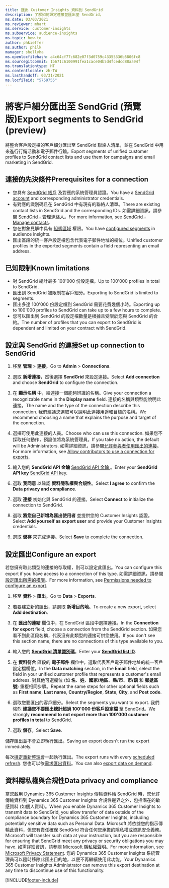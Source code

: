 ```yaml
---
title: 匯出 Customer Insights 資料到 SendGrid
description: 了解如何設定連接並匯出至 SendGrid。
ms.date: 03/03/2021
ms.reviewer: mhart
ms.service: customer-insights
ms.subservice: audience-insights
ms.topic: how-to
author: phkieffer
ms.author: philk
manager: shellyha
ms.openlocfilehash: a4c64cf77c682e07f3d0759c43355336b5806fc8
ms.sourcegitcommit: 1b671c6100991fea1cace04b5d4fcedcd88aa94f
ms.translationtype: HT
ms.contentlocale: zh-TW
ms.lasthandoff: 03/31/2021
ms.locfileid: "5759755"
---
```

# <a name="export-segments-to-sendgrid-preview"></a><span data-ttu-id="3605c-103">將客戶細分匯出至 SendGrid (預覽版)</span><span class="sxs-lookup"><span data-stu-id="3605c-103">Export segments to SendGrid (preview)</span></span>

<span data-ttu-id="3605c-104">將整合客戶設定檔的客戶細分匯出至 SendGrid 聯絡人清單，並在 SendGrid 中用來進行行銷活動和電子郵件行銷。</span><span class="sxs-lookup"><span data-stu-id="3605c-104">Export segments of unified customer profiles to SendGrid contact lists and use them for campaigns and email marketing in SendGrid.</span></span> 

## <a name="prerequisites-for-a-connection"></a><span data-ttu-id="3605c-105">連接的先決條件</span><span class="sxs-lookup"><span data-stu-id="3605c-105">Prerequisites for a connection</span></span>

-   <span data-ttu-id="3605c-106">您具有 [SendGrid 帳戶](https://sendgrid.com/) 及對應的系統管理員認證。</span><span class="sxs-lookup"><span data-stu-id="3605c-106">You have a [SendGrid account](https://sendgrid.com/) and corresponding administrator credentials.</span></span>
-   <span data-ttu-id="3605c-107">有對應的識別碼且在 SendGrid 中有現有的聯絡人清單。</span><span class="sxs-lookup"><span data-stu-id="3605c-107">There are existing contact lists in SendGrid and the corresponding IDs.</span></span> <span data-ttu-id="3605c-108">如需詳細資訊，請參閱 [SendGrid - 管理連絡人](https://sendgrid.com/docs/ui/managing-contacts/create-and-manage-contacts/#manage-contacts)。</span><span class="sxs-lookup"><span data-stu-id="3605c-108">For more information, see [SendGrid - Manage contacts](https://sendgrid.com/docs/ui/managing-contacts/create-and-manage-contacts/#manage-contacts).</span></span>
-   <span data-ttu-id="3605c-109">您在對象見解中具有 [組態區域](segments.md) 權限。</span><span class="sxs-lookup"><span data-stu-id="3605c-109">You have [configured segments](segments.md) in audience insights.</span></span>
-   <span data-ttu-id="3605c-110">匯出區段的統一客戶設定檔包含代表電子郵件地址的欄位。</span><span class="sxs-lookup"><span data-stu-id="3605c-110">Unified customer profiles in the exported segments contain a field representing an email address.</span></span>

## <a name="known-limitations"></a><span data-ttu-id="3605c-111">已知限制</span><span class="sxs-lookup"><span data-stu-id="3605c-111">Known limitations</span></span>

- <span data-ttu-id="3605c-112">對 SendGrid 總計最多 100'000 份設定檔。</span><span class="sxs-lookup"><span data-stu-id="3605c-112">Up to 100'000 profiles in total to SendGrid.</span></span>
- <span data-ttu-id="3605c-113">匯出到 SendGrid 被限制在客戶細分。</span><span class="sxs-lookup"><span data-stu-id="3605c-113">Exporting to SendGrid is limited to segments.</span></span>
- <span data-ttu-id="3605c-114">匯出多達 100'000 份設定檔到 SendGrid 需要花費幾個小時。</span><span class="sxs-lookup"><span data-stu-id="3605c-114">Exporting up to 100'000 profiles to SendGrid can take up to a few hours to complete.</span></span> 
- <span data-ttu-id="3605c-115">您可以匯出到 SendGrid 的設定檔數量是根據且受限於您與 SendGrid 的合約。</span><span class="sxs-lookup"><span data-stu-id="3605c-115">The number of profiles that you can export to SendGrid is dependent and limited on your contract with SendGrid.</span></span>

## <a name="set-up-connection-to-sendgrid"></a><span data-ttu-id="3605c-116">設定與 SendGrid 的連接</span><span class="sxs-lookup"><span data-stu-id="3605c-116">Set up connection to SendGrid</span></span>

1. <span data-ttu-id="3605c-117">移至 **管理** > **連接**。</span><span class="sxs-lookup"><span data-stu-id="3605c-117">Go to **Admin** > **Connections**.</span></span>

1. <span data-ttu-id="3605c-118">選取 **新增連接**，然後選擇 **SendGrid** 來設定連接。</span><span class="sxs-lookup"><span data-stu-id="3605c-118">Select **Add connection** and choose **SendGrid** to configure the connection.</span></span>

1. <span data-ttu-id="3605c-119">在 **顯示名稱** 中，給連接一個能夠辨識的名稱。</span><span class="sxs-lookup"><span data-stu-id="3605c-119">Give your connection a recognizable name in the **Display name** field.</span></span> <span data-ttu-id="3605c-120">連接的名稱與類型能說明此連接。</span><span class="sxs-lookup"><span data-stu-id="3605c-120">The name and the type of the connection describe this connection.</span></span> <span data-ttu-id="3605c-121">我們建議您選取可以說明此連接用途和目標的名稱。</span><span class="sxs-lookup"><span data-stu-id="3605c-121">We recommend choosing a name that explains the purpose and target of the connection.</span></span>

1. <span data-ttu-id="3605c-122">選擇可使用此連接的人員。</span><span class="sxs-lookup"><span data-stu-id="3605c-122">Choose who can use this connection.</span></span> <span data-ttu-id="3605c-123">如果您不採取任何動作，預設值將為系統管理員。</span><span class="sxs-lookup"><span data-stu-id="3605c-123">If you take no action, the default will be Administrators.</span></span> <span data-ttu-id="3605c-124">如需詳細資訊，請參閱[允許參與者使用匯出的連接](connections.md#allow-contributors-to-use-a-connection-for-exports)。</span><span class="sxs-lookup"><span data-stu-id="3605c-124">For more information, see [Allow contributors to use a connection for exports](connections.md#allow-contributors-to-use-a-connection-for-exports).</span></span>

1. <span data-ttu-id="3605c-125">輸入您的 **SendGrid API 金鑰** [SendGrid API 金鑰 ](https://sendgrid.com/docs/ui/account-and-settings/api-keys/)。</span><span class="sxs-lookup"><span data-stu-id="3605c-125">Enter your **SendGrid API key** [SendGrid API key](https://sendgrid.com/docs/ui/account-and-settings/api-keys/).</span></span>

1. <span data-ttu-id="3605c-126">選取 **我同意** 以確認 **資料隱私權與合規性**。</span><span class="sxs-lookup"><span data-stu-id="3605c-126">Select **I agree** to confirm the **Data privacy and compliance**.</span></span>

1. <span data-ttu-id="3605c-127">選取 **連接** 初始化與 SendGrid 的連接。</span><span class="sxs-lookup"><span data-stu-id="3605c-127">Select **Connect** to initialize the connection to SendGrid.</span></span>

1. <span data-ttu-id="3605c-128">選取 **將您自己新增為匯出使用者** 並提供您的 Customer Insights 認證。</span><span class="sxs-lookup"><span data-stu-id="3605c-128">Select **Add yourself as export user** and provide your Customer Insights credentials.</span></span>

1. <span data-ttu-id="3605c-129">選取 **儲存** 來完成連接。</span><span class="sxs-lookup"><span data-stu-id="3605c-129">Select **Save** to complete the connection.</span></span>

## <a name="configure-an-export"></a><span data-ttu-id="3605c-130">設定匯出</span><span class="sxs-lookup"><span data-stu-id="3605c-130">Configure an export</span></span>

<span data-ttu-id="3605c-131">若您擁有取此類型的連接的存取權，則可以設定此匯出。</span><span class="sxs-lookup"><span data-stu-id="3605c-131">You can configure this export if you have access to a connection of this type.</span></span> <span data-ttu-id="3605c-132">如需詳細資訊，請參閱[設定匯出所需的權限](export-destinations.md#set-up-a-new-export)。</span><span class="sxs-lookup"><span data-stu-id="3605c-132">For more information, see [Permissions needed to configure an export](export-destinations.md#set-up-a-new-export).</span></span>

1. <span data-ttu-id="3605c-133">移至 **資料** > **匯出**。</span><span class="sxs-lookup"><span data-stu-id="3605c-133">Go to **Data** > **Exports**.</span></span>

1. <span data-ttu-id="3605c-134">若要建立新的匯出，請選取 **新增目的地**。</span><span class="sxs-lookup"><span data-stu-id="3605c-134">To create a new export, select **Add destination**.</span></span>

1. <span data-ttu-id="3605c-135">在 **匯出的連結** 欄位中，在 SendGrid 區段中選擇連接。</span><span class="sxs-lookup"><span data-stu-id="3605c-135">In the **Connection for export** field, choose a connection from the SendGrid section.</span></span> <span data-ttu-id="3605c-136">如果您看不到此區段名稱，代表沒有此類型的連接可供您使用。</span><span class="sxs-lookup"><span data-stu-id="3605c-136">If you don't see this section name, there are no connections of this type available to you.</span></span>

1. <span data-ttu-id="3605c-137">輸入您的 **[SendGrid 清單識別碼](https://sendgrid.com/docs/ui/managing-contacts/create-and-manage-contacts/#manage-contacts)**。</span><span class="sxs-lookup"><span data-stu-id="3605c-137">Enter your **[SendGrid list ID](https://sendgrid.com/docs/ui/managing-contacts/create-and-manage-contacts/#manage-contacts)**.</span></span>

1. <span data-ttu-id="3605c-138">在 **資料符合** 區段的 **電子郵件** 欄位中，選取代表客戶電子郵件地址的統一客戶設定檔欄位。</span><span class="sxs-lookup"><span data-stu-id="3605c-138">In the **Data matching** section, in the **Email** field, select the field in your unified customer profile that represents a customer's email address.</span></span> <span data-ttu-id="3605c-139">對其他可選欄位 (如 **名**、**姓**、**國家/地區**、**縣/市**、**市/鎮** 和 **郵遞區號**) 重複相同步驟。</span><span class="sxs-lookup"><span data-stu-id="3605c-139">Repeat the same steps for other optional fields such as **First name**, **Last name**, **Country/Region**, **State**, **City**, and **Post code**.</span></span>

1. <span data-ttu-id="3605c-140">選取您要匯出的客戶細分。</span><span class="sxs-lookup"><span data-stu-id="3605c-140">Select the segments you want to export.</span></span> <span data-ttu-id="3605c-141">我們強烈 **建議您不要匯出總計超過 100'000 份客戶設定檔** 至 SendGrid。</span><span class="sxs-lookup"><span data-stu-id="3605c-141">We strongly **recommend to not export more than 100'000 customer profiles in total** to SendGrid.</span></span> 

1. <span data-ttu-id="3605c-142">選取 **儲存**。</span><span class="sxs-lookup"><span data-stu-id="3605c-142">Select **Save**.</span></span>

<span data-ttu-id="3605c-143">儲存匯出並不會立即執行匯出。</span><span class="sxs-lookup"><span data-stu-id="3605c-143">Saving an export doesn't run the export immediately.</span></span>

<span data-ttu-id="3605c-144">每次[排定重新整理](system.md#schedule-tab)會一起執行匯出。</span><span class="sxs-lookup"><span data-stu-id="3605c-144">The export runs with every [scheduled refresh](system.md#schedule-tab).</span></span> <span data-ttu-id="3605c-145">您也可以依[需求匯出資料](export-destinations.md#run-exports-on-demand)。</span><span class="sxs-lookup"><span data-stu-id="3605c-145">You can also [export data on demand](export-destinations.md#run-exports-on-demand).</span></span> 

## <a name="data-privacy-and-compliance"></a><span data-ttu-id="3605c-146">資料隱私權與合規性</span><span class="sxs-lookup"><span data-stu-id="3605c-146">Data privacy and compliance</span></span>

<span data-ttu-id="3605c-147">當您啟用 Dynamics 365 Customer Insights 傳輸資料給 SendGrid 時，您允許傳輸資料到 Dynamics 365 Customer Insights 合規性邊界之外，包括潛在的敏感資料 (如個人資料)。</span><span class="sxs-lookup"><span data-stu-id="3605c-147">When you enable Dynamics 365 Customer Insights to transmit data to SendGrid, you allow transfer of data outside of the compliance boundary for Dynamics 365 Customer Insights, including potentially sensitive data such as Personal Data.</span></span> <span data-ttu-id="3605c-148">Microsoft 將依據您的指示傳輸此資料，但您有責任確保 SendGrid 符合任何您承擔的隱私權或資訊安全義務。</span><span class="sxs-lookup"><span data-stu-id="3605c-148">Microsoft will transfer such data at your instruction, but you are responsible for ensuring that SendGrid meet any privacy or security obligations you may have.</span></span> <span data-ttu-id="3605c-149">如需詳細資訊，請參閱 [Microsoft 隱私權聲明](https://go.microsoft.com/fwlink/?linkid=396732)。</span><span class="sxs-lookup"><span data-stu-id="3605c-149">For more information, see [Microsoft Privacy Statement](https://go.microsoft.com/fwlink/?linkid=396732).</span></span>
<span data-ttu-id="3605c-150">您的 Dynamics 365 Customer Insights 系統管理員可以隨時移除此匯出目的地，以便不再繼續使用此功能。</span><span class="sxs-lookup"><span data-stu-id="3605c-150">Your Dynamics 365 Customer Insights Administrator can remove this export destination at any time to discontinue use of this functionality.</span></span>


[!INCLUDE[footer-include](../includes/footer-banner.md)]